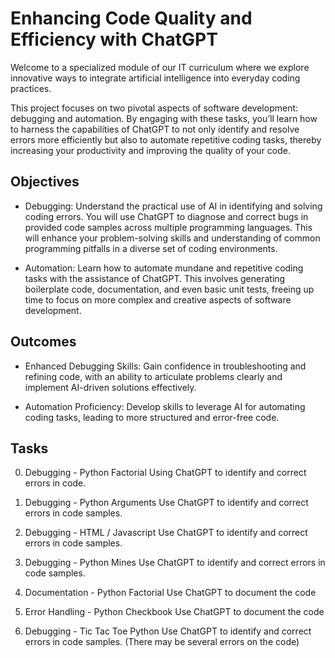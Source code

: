 # Enhancing Code Quality and Efficiency with ChatGPT

Welcome to a specialized module of our IT curriculum where we explore innovative ways to integrate artificial intelligence into everyday coding practices.

This project focuses on two pivotal aspects of software development: debugging and automation. By engaging with these tasks, you’ll learn how to harness the capabilities of ChatGPT to not only identify and resolve errors more efficiently but also to automate repetitive coding tasks, thereby increasing your productivity and improving the quality of your code.

## Objectives

 * Debugging: Understand the practical use of AI in identifying and solving coding errors. You will use ChatGPT to diagnose and correct bugs in provided code samples across multiple programming languages. This will enhance your problem-solving skills and understanding of common programming pitfalls in a diverse set of coding environments.

 * Automation: Learn how to automate mundane and repetitive coding tasks with the assistance of ChatGPT. This involves generating boilerplate code, documentation, and even basic unit tests, freeing up time to focus on more complex and creative aspects of software development.

## Outcomes

 * Enhanced Debugging Skills: Gain confidence in troubleshooting and refining code, with an ability to articulate problems clearly and implement AI-driven solutions effectively.

 * Automation Proficiency: Develop skills to leverage AI for automating coding tasks, leading to more structured and error-free code.

## Tasks

0. Debugging - Python Factorial
    Using ChatGPT to identify and correct errors in code.

1. Debugging - Python Arguments
    Use ChatGPT to identify and correct errors in code samples.

2. Debugging - HTML / Javascript
    Use ChatGPT to identify and correct errors in code samples.

3. Debugging - Python Mines
    Use ChatGPT to identify and correct errors in code samples.

4. Documentation - Python Factorial
    Use ChatGPT to document the code

5. Error Handling - Python Checkbook
    Use ChatGPT to document the code

6. Debugging - Tic Tac Toe Python
    Use ChatGPT to identify and correct errors in code samples. (There may be several errors on the code)


